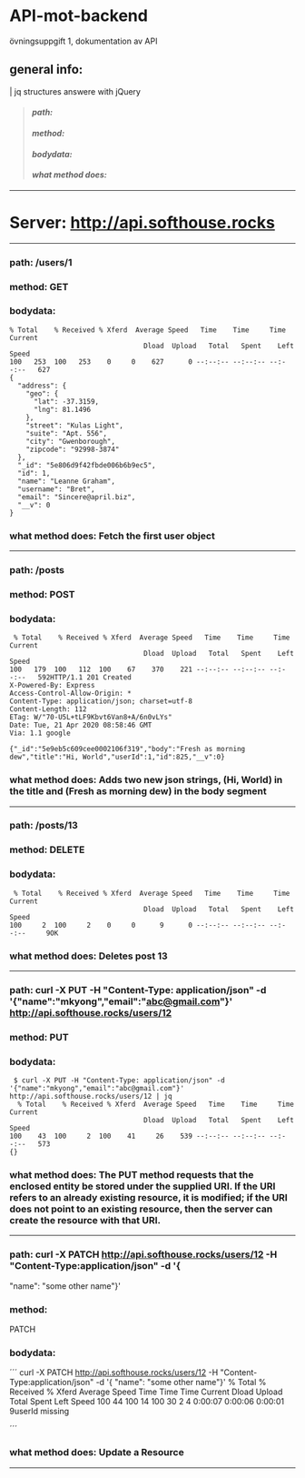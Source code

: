 # API-mot-backend
övningsuppgift 1, dokumentation av API

## __general info:__
| jq structures answere with jQuery

>#### _path:_
>#### _method:_
>#### _bodydata:_
>#### _what method does:_

___

# Server: http://api.softhouse.rocks

___

### path: /users/1

### method: GET

### bodydata: 
```
% Total    % Received % Xferd  Average Speed   Time    Time     Time  Current
                                 Dload  Upload   Total   Spent    Left  Speed
100   253  100   253    0     0    627      0 --:--:-- --:--:-- --:--:--   627
{
  "address": {
    "geo": {
      "lat": -37.3159,
      "lng": 81.1496
    },
    "street": "Kulas Light",
    "suite": "Apt. 556",
    "city": "Gwenborough",
    "zipcode": "92998-3874"
  },
  "_id": "5e806d9f42fbde006b6b9ec5",
  "id": 1,
  "name": "Leanne Graham",
  "username": "Bret",
  "email": "Sincere@april.biz",
  "__v": 0
}
```

### what method does: Fetch the first user object 

___


### path: /posts

### method: POST 

### bodydata:
```
 % Total    % Received % Xferd  Average Speed   Time    Time     Time  Current
                                 Dload  Upload   Total   Spent    Left  Speed
100   179  100   112  100    67    370    221 --:--:-- --:--:-- --:--:--   592HTTP/1.1 201 Created
X-Powered-By: Express
Access-Control-Allow-Origin: *
Content-Type: application/json; charset=utf-8
Content-Length: 112
ETag: W/"70-U5L+tLF9Kbvt6Van8+A/6n0vLYs"
Date: Tue, 21 Apr 2020 08:58:46 GMT
Via: 1.1 google

{"_id":"5e9eb5c609cee0002106f319","body":"Fresh as morning dew","title":"Hi, World","userId":1,"id":825,"__v":0}
```

### what method does: Adds two new json strings, (Hi, World) in the title and (Fresh as morning dew) in the body segment

___


### path: /posts/13

### method: DELETE

### bodydata:
```
 % Total    % Received % Xferd  Average Speed   Time    Time     Time  Current
                                 Dload  Upload   Total   Spent    Left  Speed
100     2  100     2    0     0      9      0 --:--:-- --:--:-- --:--:--     9OK
```
### what method does: Deletes post 13

___


### path: curl -X PUT -H "Content-Type: application/json" -d '{"name":"mkyong","email":"abc@gmail.com"}' http://api.softhouse.rocks/users/12

### method: PUT

### bodydata:
```
 $ curl -X PUT -H "Content-Type: application/json" -d '{"name":"mkyong","email":"abc@gmail.com"}' http://api.softhouse.rocks/users/12 | jq
  % Total    % Received % Xferd  Average Speed   Time    Time     Time  Current
                                 Dload  Upload   Total   Spent    Left  Speed
100    43  100     2  100    41     26    539 --:--:-- --:--:-- --:--:--   573
{}

```

### what method does: The PUT method requests that the enclosed entity be stored under the supplied URI. If the URI refers to an already existing resource, it is modified; if the URI does not point to an existing resource, then the server can create the resource with that URI.

___

### path: curl -X PATCH http://api.softhouse.rocks/users/12 -H "Content-Type:application/json" -d  '{
  "name": "some other name"}'

### method: 
PATCH

### bodydata:
´´´
  curl -X PATCH http://api.softhouse.rocks/users/12 -H "Content-Type:application/json" -d  '{
  "name": "some other name"}'
  % Total    % Received % Xferd  Average Speed   Time    Time     Time  Current
                                 Dload  Upload   Total   Spent    Left  Speed
100    44  100    14  100    30      2      4  0:00:07  0:00:06  0:00:01     9userId missing

´´´

### what method does: Update a Resource

___

